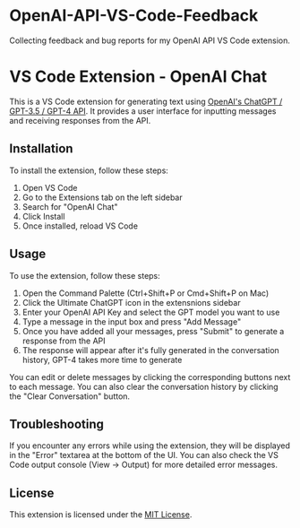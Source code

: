 # OpenAI-API-VS-Code-Feedback
Collecting feedback and bug reports for my OpenAI API VS Code extension.

# VS Code Extension - OpenAI Chat

This is a VS Code extension for generating text using [OpenAI's ChatGPT / GPT-3.5 / GPT-4 API](https://openai.com/). It provides a user interface for inputting messages and receiving responses from the API.

## Installation

To install the extension, follow these steps:

1. Open VS Code
2. Go to the Extensions tab on the left sidebar
3. Search for "OpenAI Chat"
4. Click Install
5. Once installed, reload VS Code

## Usage

To use the extension, follow these steps:

1. Open the Command Palette (Ctrl+Shift+P or Cmd+Shift+P on Mac)
2. Click the Ultimate ChatGPT icon in the extensnions sidebar
3. Enter your OpenAI API Key and select the GPT model you want to use
4. Type a message in the input box and press "Add Message"
5. Once you have added all your messages, press "Submit" to generate a response from the API
6. The response will appear after it's fully generated in the conversation history, GPT-4 takes more time to generate

You can edit or delete messages by clicking the corresponding buttons next to each message. You can also clear the conversation history by clicking the "Clear Conversation" button.

## Troubleshooting

If you encounter any errors while using the extension, they will be displayed in the "Error" textarea at the bottom of the UI. You can also check the VS Code output console (View -> Output) for more detailed error messages.

## License

This extension is licensed under the [MIT License](https://opensource.org/licenses/MIT).
